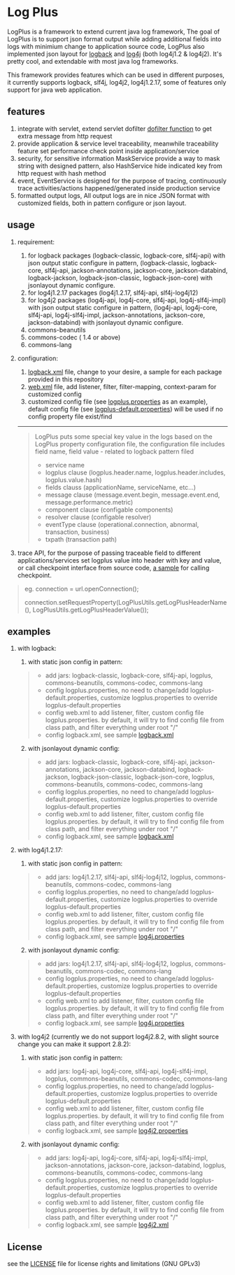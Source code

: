 # Log Plus

LogPlus is a framework to extend current java log framework, The goal of LogPlus is to support json format output while adding additional fields into logs with minimium change to application source code, LogPlus also implemented json layout for [logback](https://logback.qos.ch/) and [log4j](https://logging.apache.org/log4j/) (both log4j1.2 & log4j2). It's pretty cool, and extendable with most java log frameworks.

This framework provides features which can be used in different purposes, it currently supports logback, slf4j, log4j2, log4j1.2.17, some of features only support for java web application.

## features
1. integrate with servlet, extend servlet dofilter [dofilter function](https://tomcat.apache.org/tomcat-5.5-doc/servletapi/javax/servlet/Filter.html) to get extra message from http request
2. provide application & service level traceability, meanwhile traceability feature set performance check point inside application/service
3. security, for sensitive information MaskService provide a way to mask string with designed pattern, also HashService hide indicated key from http request with hash method
4. event, EventService is designed for the purpose of tracing, continuously trace activities/actions happened/generated inside production service
5. formatted output logs, All output logs are in nice JSON format with customized fields, both in pattern configure or json layout.

## usage
1. requirement:
    1. for logback packages (logback-classic, logback-core, slf4j-api) with json output static configure in pattern, (logback-classic, logback-core, slf4j-api, jackson-annotations, jackson-core, jackson-databind, logback-jackson, logback-json-classic, logback-json-core) with jsonlayout dynamic configure.
    2. for log4j1.2.17 packages (log4j1.2.17, slf4j-api, slf4j-log4j12)
    3. for log4j2 packages (log4j-api, log4j-core, slf4j-api, log4j-slf4j-impl) with json output static configure in pattern, (log4j-api, log4j-core, slf4j-api, log4j-slf4j-impl, jackson-annotations, jackson-core, jackson-databind) with jsonlayout dynamic configure.
    4. commons-beanutils
    5. commons-codec ( 1.4 or above)
    6. commons-lang
    
2. configuration:
    1. [logback.xml](src/test/resources/logback.xml) file, change to your desire, a sample for each package provided in this repository
    2. [web.xml](web.xml) file, add listener, filter, filter-mapping, context-param for customized config
    3. customized config file (see [logplus.properties](logplus.properties) as an example), default config file (see [logplus-default.properties](src/main/resources/logplus-default.properties)) will be used if no config property file exist/find 
    
    ---
    > LogPlus puts some special key value in the logs based on the LogPlus property configuration file, 
    the configuration file includes field name, field value - related to logback pattern filed
    > - service name
    > - logplus clause (logplus.header.name, logplus.header.includes, logplus.value.hash)
    > - fields clauss (applicationName, serviceName, etc...)
    > - message clause (message.event.begin, message.event.end, message.performance.metric)
    > - component clause (configable components)
    > - resolver clause (configable resolver)
    > - eventType clause (operational.connection, abnormal, transaction, business)
    > - txpath (transaction path)
    
3. trace API, for the purpose of passing traceable field to different applications/services set logplus value into header with key and value, or call checkpoint interface from source code, [a sample](src/test/java/com/dawninfotek/AppTest.java) for calling checkpoint.
> eg. connection = url.openConnection(); 
>
> connection.setRequestProperty(LogPlusUtils.getLogPlusHeaderName(), LogPlusUtils.getLogPlusHeaderValue());

## examples
1. with logback:
    1. with static json config in pattern:
    > - add jars: logback-classic, logback-core, slf4j-api, logplus, commons-beanutils, commons-codec, commons-lang
    > - config logplus.properties, no need to change/add logplus-default.properties, customize logplus.properties to override logplus-default.properties
    > - config web.xml to add listener, filter, custom config file logplus.properties. by default, it will try to find config file from class path, and filter everything under root "/"
    > - config logback.xml, see sample [logback.xml](src/test/resources/logback.xml)

    2. with jsonlayout dynamic config:
    > - add jars: logback-classic, logback-core, slf4j-api, jackson-annotations, jackson-core, jackson-databind, logback-jackson, logback-json-classic, logback-json-core, logplus, commons-beanutils, commons-codec, commons-lang
    > - config logplus.properties, no need to change/add logplus-default.properties, customize logplus.properties to override logplus-default.properties
    > - config web.xml to add listener, filter, custom config file logplus.properties. by default, it will try to find config file from class path, and filter everything under root "/"
    > - config logback.xml, see sample [logback.xml](src/test/resources/logback_json_layout.xml)

2. with log4j1.2.17:
    1. with static json config in pattern:
    > - add jars: log4j1.2.17, slf4j-api, slf4j-log4j12, logplus, commons-beanutils, commons-codec, commons-lang
    > - config logplus.properties, no need to change/add logplus-default.properties, customize logplus.properties to override logplus-default.properties
    > - config web.xml to add listener, filter, custom config file logplus.properties. by default, it will try to find config file from class path, and filter everything under root "/"
    > - config logback.xml, see sample [log4j.properties](src/test/resources/log4j.properties)

    2. with jsonlayout dynamic config:
    > - add jars: log4j1.2.17, slf4j-api, slf4j-log4j12, logplus, commons-beanutils, commons-codec, commons-lang
    > - config logplus.properties, no need to change/add logplus-default.properties, customize logplus.properties to override logplus-default.properties
    > - config web.xml to add listener, filter, custom config file logplus.properties. by default, it will try to find config file from class path, and filter everything under root "/"
    > - config logback.xml, see sample [log4j.properties](src/test/resources/log4j_json_layout.properties)

3. with log4j2 (currently we do not support log4j2.8.2, with slight source change you can make it support 2.8.2):
    1. with static json config in pattern:
    > - add jars: log4j-api, log4j-core, slf4j-api, log4j-slf4j-impl, logplus, commons-beanutils, commons-codec, commons-lang
    > - config logplus.properties, no need to change/add logplus-default.properties, customize logplus.properties to override logplus-default.properties
    > - config web.xml to add listener, filter, custom config file logplus.properties. by default, it will try to find config file from class path, and filter everything under root "/"
    > - config logback.xml, see sample [log4j2.properties](src/test/resources/log4j2.properties)

    2. with jsonlayout dynamic config:
    > - add jars: log4j-api, log4j-core, slf4j-api, log4j-slf4j-impl, jackson-annotations, jackson-core, jackson-databind, logplus, commons-beanutils, commons-codec, commons-lang
    > - config logplus.properties, no need to change/add logplus-default.properties, customize logplus.properties to override logplus-default.properties
    > - config web.xml to add listener, filter, custom config file logplus.properties. by default, it will try to find config file from class path, and filter everything under root "/"
    > - config logback.xml, see sample [log4j2.xml](src/test/resources/log4j2_json_layout.xml)

## License

see the [LICENSE](LICENSE) file for license rights and limitations (GNU GPLv3)
